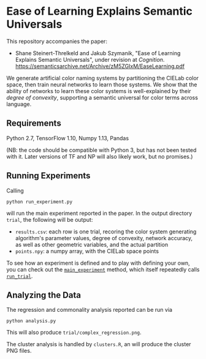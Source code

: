 # Ease of Learning Explains Semantic Universals

This repository accompanies the paper:
* Shane Steinert-Threlkeld and Jakub Szymanik, "Ease of Learning Explains Semantic Universals", under revision at _Cognition_. https://semanticsarchive.net/Archive/zM5ZGIxM/EaseLearning.pdf

We generate artificial color naming systems by partitioning the CIELab color space, then train neural networks to learn those systems.  We show that the ability of networks to learn these color systems is well-explained by their _degree of convexity_, supporting a semantic universal for color terms across language.

## Requirements

Python 2.7, TensorFlow 1.10, Numpy 1.13, Pandas

(NB:  the code should be compatible with Python 3, but has not been tested with it. Later versions of TF and NP will also likely work, but no promises.)

## Running Experiments

Calling
```
python run_experiment.py
```
will run the main experiment reported in the paper.  In the output directory `trial`, the following will be output:
* `results.csv`: each row is one trial, recoring the color system generating algorithm's parameter values, degree of convexity, network accuracy, as well as other geometric variables, and the actual partition
* `points.npy`: a numpy array, with the CIELab space points

To see how an experiment is defined and to play with defining your own, you can check out the [`main_experiment`](https://github.com/shanest/color-learning/blob/master/run_experiment.py#L141) method, which itself repeatedly calls [`run_trial`](https://github.com/shanest/color-learning/blob/master/run_experiment.py#L31).

## Analyzing the Data

The regression and commonality analysis reported can be run via

```
python analysis.py
```
This will also produce `trial/complex_regression.png`.

The cluster analysis is handled by `clusters.R`, an will produce the cluster PNG files.
